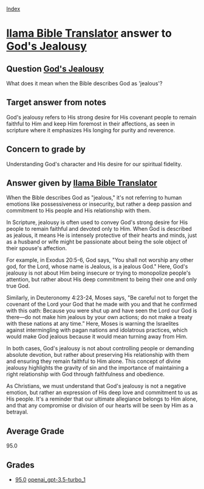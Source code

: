 
[Index](../../../index.md)
# [llama Bible Translator](../../answering_models/llama_Bible_Translator.md) answer to [God's Jealousy](../../questions/God_s_Jealousy.md)

## Question [God's Jealousy](../../questions/God_s_Jealousy.md)
What does it mean when the Bible describes God as 'jealous'?

## Target answer from notes
God's jealousy refers to His strong desire for His covenant people to remain faithful to Him and keep Him foremost in their affections, as seen in scripture where it emphasizes His longing for purity and reverence.

## Concern to grade by
Understanding God's character and His desire for our spiritual fidelity.

## Answer given by [llama Bible Translator](../../answering_models/llama_Bible_Translator.md)
When the Bible describes God as "jealous," it's not referring to human emotions like possessiveness or insecurity, but rather a deep passion and commitment to His people and His relationship with them.

In Scripture, jealousy is often used to convey God's strong desire for His people to remain faithful and devoted only to Him. When God is described as jealous, it means He is intensely protective of their hearts and minds, just as a husband or wife might be passionate about being the sole object of their spouse's affection.

For example, in Exodus 20:5-6, God says, "You shall not worship any other god, for the Lord, whose name is Jealous, is a jealous God." Here, God's jealousy is not about Him being insecure or trying to monopolize people's attention, but rather about His deep commitment to being their one and only true God.

Similarly, in Deuteronomy 4:23-24, Moses says, "Be careful not to forget the covenant of the Lord your God that he made with you and that he confirmed with this oath: Because you were shut up and have seen the Lord our God is there—do not make him jealous by your own actions; do not make a treaty with these nations at any time.” Here, Moses is warning the Israelites against intermingling with pagan nations and idolatrous practices, which would make God jealous because it would mean turning away from Him.

In both cases, God's jealousy is not about controlling people or demanding absolute devotion, but rather about preserving His relationship with them and ensuring they remain faithful to Him alone. This concept of divine jealousy highlights the gravity of sin and the importance of maintaining a right relationship with God through faithfulness and obedience.

As Christians, we must understand that God's jealousy is not a negative emotion, but rather an expression of His deep love and commitment to us as His people. It's a reminder that our ultimate allegiance belongs to Him alone, and that any compromise or division of our hearts will be seen by Him as a betrayal.

## Average Grade
95.0

## Grades
 * [95.0](./God_s_Jealousy_grades/openai_gpt-3.5-turbo_1.md) [openai_gpt-3.5-turbo_1](../../grading_models/openai_gpt-3.5-turbo_1.md)
